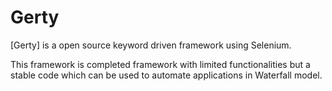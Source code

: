 # Gerty

[Gerty] is a open source keyword driven framework using Selenium.

This framework is completed framework with limited functionalities but a stable code which can be used to automate applications in Waterfall model.
